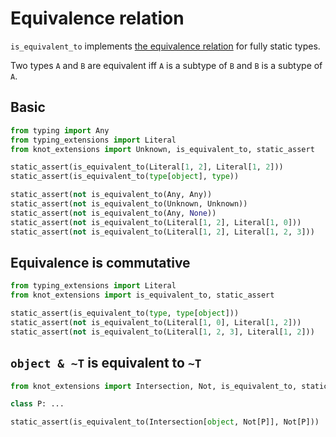 # Equivalence relation

`is_equivalent_to` implements [the equivalence relation] for fully static types.

Two types `A` and `B` are equivalent iff `A` is a subtype of `B` and `B` is a subtype of `A`.

## Basic

```py
from typing import Any
from typing_extensions import Literal
from knot_extensions import Unknown, is_equivalent_to, static_assert

static_assert(is_equivalent_to(Literal[1, 2], Literal[1, 2]))
static_assert(is_equivalent_to(type[object], type))

static_assert(not is_equivalent_to(Any, Any))
static_assert(not is_equivalent_to(Unknown, Unknown))
static_assert(not is_equivalent_to(Any, None))
static_assert(not is_equivalent_to(Literal[1, 2], Literal[1, 0]))
static_assert(not is_equivalent_to(Literal[1, 2], Literal[1, 2, 3]))
```

## Equivalence is commutative

```py
from typing_extensions import Literal
from knot_extensions import is_equivalent_to, static_assert

static_assert(is_equivalent_to(type, type[object]))
static_assert(not is_equivalent_to(Literal[1, 0], Literal[1, 2]))
static_assert(not is_equivalent_to(Literal[1, 2, 3], Literal[1, 2]))
```

## `object & ~T` is equivalent to `~T`

```py
from knot_extensions import Intersection, Not, is_equivalent_to, static_assert

class P: ...

static_assert(is_equivalent_to(Intersection[object, Not[P]], Not[P]))
```

[the equivalence relation]: https://typing.readthedocs.io/en/latest/spec/glossary.html#term-equivalent
